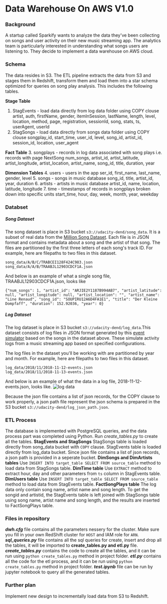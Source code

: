 # Data Warehouse On AWS V1.0
### Background
A startup called Sparkify wants to analyze the data they've been collecting on songs and user activity on their new music streaming app. The analytics team is particularly interested in understanding what songs users are listening to. They decide to implement a data warehouse on AWS cloud.
### Schema
The data resides in S3. The ETL pipeline extracts the data from S3 and stages them in Redshift, transform them and load them into a star schema optimized for queries on song play analysis. This includes the following tables.

**Stage Table**
1. StagEvents - load data directly from log data folder using COPY clouse
artist, auth, firstName, gender, itemInSession, lastName, length, level,
location, method, page, registration, sessionId, song, stats, ts, userAgent, userId
2. StagSongs - load data directly from songs data folder using COPY clouse
songplay_id, start_time, user_id, level, song_id, artist_id, session_id, location, user_agent

**Fact Table**
3. songplays - records in log data associated with song plays i.e. records with page NextSong
num_songs, artist_id, artist_latitude, artist_longitude, artist_location, 
artist_name, song_id, title, duration, year

**Dimension Tables**
4. users - users in the app
    ser_id, first_name, last_name, gender, level
5. songs - songs in music database
    song_id, title, artist_id, year, duration
6. artists - artists in music database
    artist_id, name, location, latitude, longitude
7. time - timestamps of records in songplays broken down into specific units
    start_time, hour, day, week, month, year, weekday
### Databset
##### Song Dataset
The song dataset is place in S3 bucket `s3://udacity-dend/song_data`. It is a subset of real data from the [Million Song Dataset]. Each file is in JSON format and contains metadata about a song and the artist of that song. The files are partitioned by the first three letters of each song's track ID. For example, here are filepaths to two files in this dataset.
```
song_data/A/B/C/TRABCEI128F424C983.json
song_data/A/A/B/TRAABJL12903CDCF1A.json
```
And below is an example of what a single song file, TRAABJL12903CDCF1A.json, looks like
```
{"num_songs": 1, "artist_id": "ARJIE2Y1187B994AB7", "artist_latitude": null, "artist_longitude": null, "artist_location": "", "artist_name": "Line Renaud", "song_id": "SOUPIRU12A6D4FA1E1", "title": "Der Kleine Dompfaff", "duration": 152.92036, "year": 0}
```
##### Log Dataset
The log dataset is place in S3 bucket `s3://udacity-dend/log_data`.This dataset consists of log files in JSON format generated by this [event simulator] based on the songs in the dataset above. These simulate activity logs from a music streaming app based on specified configurations.

The log files in the dataset you'll be working with are partitioned by year and month. For example, here are filepaths to two files in this dataset.
```
log_data/2018/11/2018-11-12-events.json
log_data/2018/11/2018-11-13-events.json
```
And below is an example of what the data in a log file, 2018-11-12-events.json, looks like.
![log data](https://video.udacity-data.com/topher/2019/February/5c6c15e9_log-data/log-data.png)

Because the json file contains a list of json records, for the COPY clause to work properly, a json path file represent the json schema is prepared in the S3 bucket `s3://udacity-dend/log_json_path.json`.

### ETL Process
The database is implemented with PostgreSQL queries, and the data process part was completed using Python.
Run *create_tables.py* to create all the tables. 
**StagEvents and StagSongs**
StagSongs table is loaded directly from song_data bucket with `COPY` clause. StagEvents table is loaded directly from log_data bucket. Since json file contains a list of json records, a json path is provided in a seperate bucket.
**DimSongs and DimArtists tables**
Use `INSERT INTO target_table SELECT FROM source_table` method to load data from StagSongs table. 
**DimTime table**
Use `EXTRACT` method to extract hour, day and other parameters from `ts` column in StagEvents table.
**DimUsers table**
Use `INSERT INTO target_table SELECT FROM source_table` method to load data from StagEvents table. 
**FactSongPlays table**
The log data only contain song name, artist name and song length. To get the songid and artistid, the StagEvents table is left joined with StagSongs table using song name, artist name and song length, and the results are inserted to FactSongPlays table.
### Files in repository
***dwh.cfg*** file contains all the parameters nessery for the cluster. Make sure you fill in your own RedShift cluster for `HOST` and IAM role for `ARN`. ***sql_queries.py*** file contains all the sql queries for create, insert and drop all the tables, it will be imported to **create_tables.py and etl.py** file. ***create_tables.py*** contains the code to create all the tables, and it can be run using `python create_tables.py` method in project folder. ***etl.py*** contains all the code for the etl process, and it can be run using `python create_tables.py` method in project folder. ***test.ipynb*** file can be run by jupyter notebook to query all the generated tables.
### Further plan
Implement new design to incrementally load data from S3 to Redshift.

[Million Song Dataset]:https://labrosa.ee.columbia.edu/millionsong/
[event simulator]:https://github.com/Interana/eventsim
